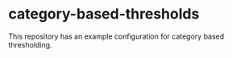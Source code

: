 # category-based-thresholds
This repository has an example configuration for category based thresholding.
